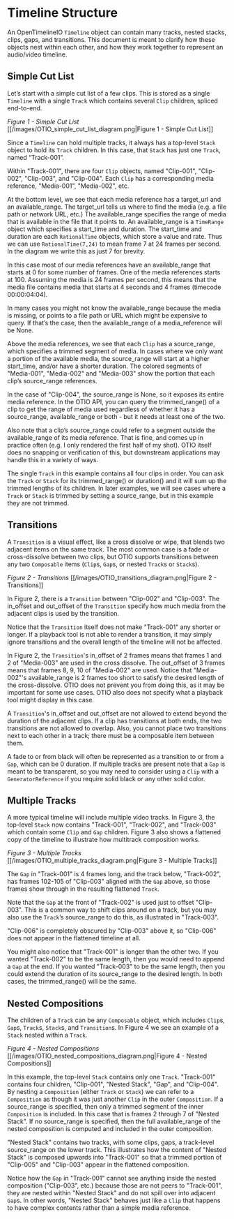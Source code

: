 # Timeline Structure

An OpenTimelineIO `Timeline` object can contain many tracks, nested stacks, 
clips, gaps, and transitions. This document is meant to clarify how these 
objects nest within each other, and how they work together to represent an
audio/video timeline.

## Simple Cut List

Let’s start with a simple cut list of a few clips. This is stored as a 
single `Timeline` with a single `Track` which contains several `Clip` children,
spliced end-to-end.

*Figure 1 - Simple Cut List*
[[/images/OTIO_simple_cut_list_diagram.png|Figure 1 - Simple Cut List]]

Since a `Timeline` can hold multiple tracks, it always has a top-level `Stack` 
object to hold its `Track` children. In this case, that `Stack` has just one
`Track`, named “Track-001”.

Within "Track-001", there are four `Clip` objects, named "Clip-001", "Clip-002", 
"Clip-003", and "Clip-004". Each `Clip` has a corresponding media reference, 
"Media-001", "Media-002", etc.

At the bottom level, we see that each media reference has a target_url and 
an available_range. The target_url tells us where to find the media (e.g. 
a file path or network URL, etc.) The available_range specifies the range 
of media that is available in the file that it points to. An available_range
is a `TimeRange` object which specifies a start_time and duration. The 
start_time and duration are each `RationalTime` objects, which store a 
value and rate. Thus we can use `RationalTime(7,24)` to mean frame 7 at 24 
frames per second. In the diagram we write this as just 7 for brevity.

In this case most of our media references have an available_range that 
starts at 0 for some number of frames. One of the media references starts 
at 100. Assuming the media is 24 frames per second, this means that the 
media file contains media that starts at 4 seconds and 4 frames (timecode 
00:00:04:04).

In many cases you might not know the available_range because the media is 
missing, or points to a file path or URL which might be expensive to query.
If that’s the case, then the available_range of a media_reference will be 
None.

Above the media references, we see that each `Clip` has a source_range, which 
specifies a trimmed segment of media. In cases where we only want a portion 
of the available media, the source_range will start at a higher start_time, 
and/or have a shorter duration. The colored segments of "Media-001", "Media-002"
and "Media-003" show the portion that each clip’s source_range references.

In the case of "Clip-004", the source_range is None, so it exposes its entire 
media reference. In the OTIO API, you can query the trimmed_range() of a 
clip to get the range of media used regardless of whether it has a 
source_range, available_range or both - but it needs at least one of the 
two.

Also note that a clip’s source_range could refer to a segment outside the 
available_range of its media reference. That is fine, and comes up in 
practice often (e.g. I only rendered the first half of my shot). OTIO 
itself does no snapping or verification of this, but downstream 
applications may handle this in a variety of ways.

The single `Track` in this example contains all four clips in order. You 
can ask the `Track` or `Stack` for its trimmed_range() or duration() and it 
will sum up the trimmed lengths of its children. In later examples, we 
will see cases where a `Track` or `Stack` is trimmed by setting a source_range, 
but in this example they are not trimmed.

## Transitions

A `Transition` is a visual effect, like a cross dissolve or wipe, that blends
two adjacent items on the same track. The most common case is a fade or
cross-dissolve between two clips, but OTIO supports transitions between
any two `Composable` items (`Clip`s, `Gap`s, or nested `Track`s or `Stack`s).

*Figure 2 - Transitions*
[[/images/OTIO_transitions_diagram.png|Figure 2 - Transitions]]

In Figure 2, there is a `Transition` between "Clip-002" and "Clip-003". The in_offset
and out_offset of the `Transition` specify how much media from the adjacent
clips is used by the transition.

Notice that the `Transition` itself does not make "Track-001" any shorter or
longer. If a playback tool is not able to render a transition, it may
simply ignore transitions and the overall length of the timeline will
not be affected.

In Figure 2, the `Transition`'s in_offset of 2 frames means that frames 1 and 2 of "Media-003" are used in the cross dissolve.
The out_offset of 3 frames means that frames 8, 9, 10 of "Media-002" are used.
Notice that "Media-002"'s available_range is 2 frames too short to
satisfy the desired length of the cross-dissolve. OTIO does not
prevent you from doing this, as it may be important for some use cases. OTIO
also does not specify what a playback tool might display in this case.

A `Transition`'s in_offset and out_offset are not allowed to extend beyond
the duration of the adjacent clips. If a clip has transitions at both
ends, the two transitions are not allowed to overlap. Also, you cannot
place two transitions next to each other in a track; there must be a
composable item between them.

A fade to or from black will often be represented as a transition
to or from a `Gap`, which can be 0 duration. If multiple tracks are present
note that a `Gap` is meant to be transparent, so you may need to consider
using a `Clip` with a `GeneratorReference` if you require solid black or any
other solid color.

## Multiple Tracks

A more typical timeline will include multiple video tracks. In Figure 3, 
the top-level `Stack` now contains "Track-001", "Track-002", and "Track-003" which 
contain some `Clip` and `Gap` children. Figure 3 also shows a flattened copy of the 
timeline to illustrate how multitrack composition works.

*Figure 3 - Multiple Tracks*
[[/images/OTIO_multiple_tracks_diagram.png|Figure 3 - Multiple Tracks]]

The `Gap` in "Track-001" is 4 frames long, and the track below, "Track-002", has 
frames 102-105 of "Clip-003" aligned with the `Gap` above, so those frames 
show through in the resulting flattened `Track`.

Note that the `Gap` at the front of "Track-002" is used just to offset "Clip-003".
This is a common way to shift clips around on a track, but you may also 
use the `Track`’s source_range to do this, as illustrated in "Track-003".

"Clip-006" is completely obscured by "Clip-003" above it, so "Clip-006" does not 
appear in the flattened timeline at all.

You might also notice that "Track-001" is longer than the other two. If you 
wanted "Track-002" to be the same length, then you would need to append a `Gap` 
at the end. If you wanted "Track-003" to be the same length, then you could 
extend the duration of its source_range to the desired length. In both 
cases, the trimmed_range() will be the same.

## Nested Compositions

The children of a `Track` can be any `Composable` object, which includes 
`Clip`s, `Gap`s, `Track`s, `Stack`s, and `Transition`s. In Figure 4 we see an 
example of a `Stack` nested within a `Track`.

*Figure 4 - Nested Compositions*
[[/images/OTIO_nested_compositions_diagram.png|Figure 4 - Nested Compositions]]

In this example, the top-level `Stack` contains only one `Track`. "Track-001"
contains four children, "Clip-001", "Nested Stack", "Gap", and "Clip-004". By 
nesting a `Composition` (either `Track` or `Stack`) we can refer to a 
`Composition` as though it was just another `Clip` in the outer `Composition`. 
If a source_range is specified, then only a trimmed segment of the inner 
`Composition` is included. In this case that is frames 2 through 7 of 
"Nested Stack". If no source_range is specified, then the full 
available_range of the nested composition is computed and included in 
the outer composition.

"Nested Stack" contains two tracks, with some clips, gaps, a track-level 
source_range on the lower track. This illustrates how the content of 
"Nested Stack" is composed upwards into "Track-001" so that a trimmed portion 
of "Clip-005" and "Clip-003" appear in the flattened composition.

Notice how the `Gap` in "Track-001" cannot see anything inside the nested 
composition ("Clip-003", etc.) because those are not peers to "Track-001", 
they are nested within "Nested Stack" and do not spill over into adjacent 
`Gap`s. In other words, "Nested Stack" behaves just like a `Clip` that happens 
to have complex contents rather than a simple media reference.

